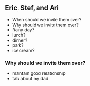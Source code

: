 ## Eric, Stef, and Ari
- When should we invite them over?
- Why should we invite them over?
- Rainy day?
- lunch?
- dinner?
- park?
- ice cream?


### Why should we invite them over?
- maintain good relationship
- talk about my dad

